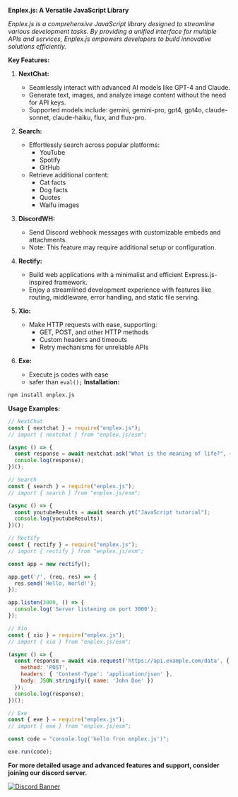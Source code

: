 **Enplex.js: A Versatile JavaScript Library**

*Enplex.js is a comprehensive JavaScript library designed to streamline various development tasks. By providing a unified interface for multiple APIs and services, Enplex.js empowers developers to build innovative solutions efficiently.*

**Key Features:**

1. **NextChat:**
   - Seamlessly interact with advanced AI models like GPT-4 and Claude.
   - Generate text, images, and analyze image content without the need for API keys.
   - Supported models include: gemini, gemini-pro, gpt4, gpt4o, claude-sonnet, claude-haiku, flux, and flux-pro.

2. **Search:**
   - Effortlessly search across popular platforms:
     - YouTube
     - Spotify
     - GitHub
   - Retrieve additional content:
     - Cat facts
     - Dog facts
     - Quotes
     - Waifu images

3. **DiscordWH:**
   - Send Discord webhook messages with customizable embeds and attachments.
   - Note: This feature may require additional setup or configuration.

4. **Rectify:**
   - Build web applications with a minimalist and efficient Express.js-inspired framework.
   - Enjoy a streamlined development experience with features like routing, middleware, error handling, and static file serving.

5. **Xio:**
   - Make HTTP requests with ease, supporting:
     - GET, POST, and other HTTP methods
     - Custom headers and timeouts
     - Retry mechanisms for unreliable APIs

6. **Exe:**
   - Execute js codes with ease
   - safer than `eval();`
**Installation:**

```bash
npm install enplex.js
```

**Usage Examples:**

```javascript
// NextChat
const { nextchat } = require("enplex.js");
// import { nextchat } from "enplex.js/esm";

(async () => {
  const response = await nextchat.ask("What is the meaning of life?", { model: "gpt4" });
  console.log(response);
})();

// Search
const { search } = require("enplex.js");
// import { search } from "enplex.js/esm";

(async () => {
  const youtubeResults = await search.yt("JavaScript tutorial");
  console.log(youtubeResults);
})();

// Rectify
const { rectify } = require("enplex.js");
// import { rectify } from "enplex.js/esm";

const app = new rectify();

app.get('/', (req, res) => {
  res.send('Hello, World!');
});

app.listen(3000, () => {
  console.log('Server listening on port 3000');
});

// Xio
const { xio } = require("enplex.js");
// import { xio } from "enplex.js/esm";

(async () => {
  const response = await xio.request('https://api.example.com/data', {
    method: 'POST',
    headers: { 'Content-Type': 'application/json' },
    body: JSON.stringify({ name: 'John Doe' })
  });
  console.log(response);
})();

// Exe
const { exe } = require("enplex.js");
// import { exe } from "enplex.js/esm";

const code = "console.log('hello fron enplex.js')";

exe.run(code);
```

**For more detailed usage and advanced features and support, consider joining our discord server.**

[![Discord Banner](https://api.weblutions.com/discord/invite/Qn5N7gQEcr)](https://discord.gg/Iscordian/Qn5N7gQEcr)